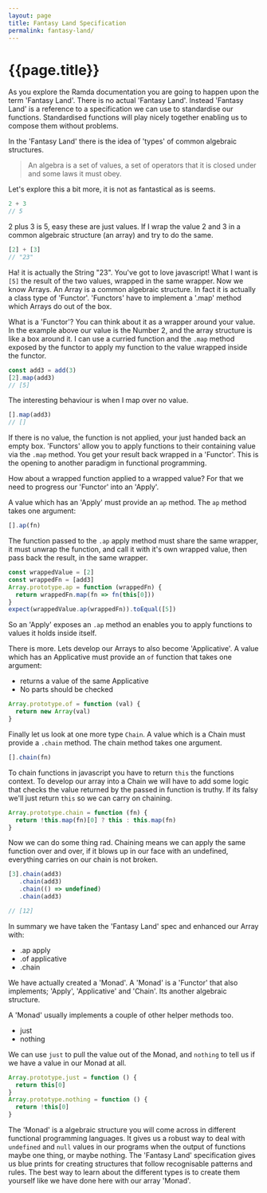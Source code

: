 ```yaml
---
layout: page
title: Fantasy Land Specification
permalink: fantasy-land/
---
```


# {{page.title}}

As you explore the Ramda documentation you are going to happen upon the term 'Fantasy Land'. There is no actual 'Fantasy Land'. Instead 'Fantasy Land' is a reference to a specification we can use to standardise our functions. Standardised functions will play nicely together enabling us to compose them without problems.

In the 'Fantasy Land' there is the idea of 'types' of common algebraic structures.

> An algebra is a set of values, a set of operators that it is closed under and some laws it must obey.

Let's explore this a bit more, it is not as fantastical as is seems.

```js
2 + 3
// 5
```

2 plus 3 is 5, easy these are just values. If I wrap the value 2 and 3 in a common algebraic structure (an array) and try to do the same.

```js
[2] + [3]
// "23"
```

Ha! it is actually the String "23". You've got to love javascript! What I want is `[5]` the result of the two values, wrapped in the same wrapper. Now we know Arrays. An Array is a common algebraic structure. In fact it is actually a class type of 'Functor'. 'Functors' have to implement a '.map' method which Arrays do out of the box.

What is a 'Functor'? You can think about it as a wrapper around your value. In the example above our value is the Number 2, and the array structure is like a box around it. I can use a curried function and the `.map` method exposed by the functor to apply my function to the value wrapped inside the functor.

```js
const add3 = add(3)
[2].map(add3)
// [5]
```

The interesting behaviour is when I map over no value.

```js
[].map(add3)
// []
```

If there is no value, the function is not applied, your just handed back an empty box. 'Functors' allow you to apply functions to their containing value via the `.map` method. You get your result back wrapped in a 'Functor'. This is the opening to another paradigm in functional programming.

How about a wrapped function applied to a wrapped value? For that we need to progress our 'Functor' into an 'Apply'.

A value which has an 'Apply' must provide an `ap` method. The `ap` method takes one argument:

```js
[].ap(fn)
```

The function passed to the `.ap` apply method must share the same wrapper, it must unwrap the function, and call it with it's own wrapped value, then pass back the result, in the same wrapper.

```js
const wrappedValue = [2]
const wrappedFn = [add3]
Array.prototype.ap = function (wrappedFn) {
  return wrappedFn.map(fn => fn(this[0]))
}
expect(wrappedValue.ap(wrappedFn)).toEqual([5])
```

So an 'Apply' exposes an `.ap` method an enables you to apply functions to values it holds inside itself.

There is more. Lets develop our Arrays to also become 'Applicative'. A value which has an Applicative must provide an `of` function that takes one argument:

* returns a value of the same Applicative
* No parts should be checked

```js
Array.prototype.of = function (val) {
  return new Array(val)
}
```

Finally let us look at one more type `Chain`. A value which is a Chain must provide a `.chain` method. The chain method takes one argument.

```js
[].chain(fn)
```

To chain functions in javascript you have to return `this` the functions context. To develop our array into a Chain we will have to add some logic that checks the value returned by the passed in function is truthy. If its falsy we'll just return `this` so we can carry on chaining.

```js
Array.prototype.chain = function (fn) {
  return !this.map(fn)[0] ? this : this.map(fn)
}
```

Now we can do some thing rad. Chaining means we can apply the same function over and over, if it blows up in our face with an undefined, everything carries on our chain is not broken.

```js
[3].chain(add3)
   .chain(add3)
   .chain(() => undefined)
   .chain(add3)

// [12]
```

In summary we have taken the 'Fantasy Land' spec and enhanced our Array with:

* .ap apply
* .of applicative
* .chain

We have actually created a 'Monad'. A 'Monad' is a 'Functor' that also implements; 'Apply', 'Applicative' and 'Chain'. Its another algebraic structure.

A 'Monad' usually implements a couple of other helper methods too.

* just
* nothing

We can use `just` to pull the value out of the Monad, and `nothing` to tell us if we have a value in our Monad at all.

```js
Array.prototype.just = function () {
  return this[0]
}
Array.prototype.nothing = function () {
  return !this[0]
}
```

The 'Monad' is a algebraic structure you will come across in different functional programming languages. It gives us a robust way to deal with `undefined` and `null` values in our programs when the output of functions maybe one thing, or maybe nothing. The 'Fantasy Land' specification gives us blue prints for creating structures that follow recognisable patterns and rules. The best way to learn about the different types is to create them yourself like we have done here with our array 'Monad'.
